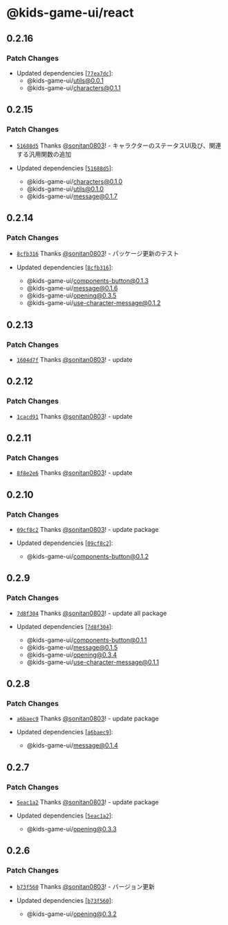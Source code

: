 # @kids-game-ui/react

## 0.2.16

### Patch Changes

- Updated dependencies [[`77ea7dc`](https://github.com/sonitan0803/kids-game-ui/commit/77ea7dc2845c28e983e3e87f8c025071662fd2cb)]:
    - @kids-game-ui/utils@0.0.1
    - @kids-game-ui/characters@0.1.1

## 0.2.15

### Patch Changes

- [`51688d5`](https://github.com/sonitan0803/kids-game-ui/commit/51688d554e2039bab953742bf9d35ac5615cfb22) Thanks [@sonitan0803](https://github.com/sonitan0803)! - キャラクターのステータスUI及び、関連する汎用関数の追加

- Updated dependencies [[`51688d5`](https://github.com/sonitan0803/kids-game-ui/commit/51688d554e2039bab953742bf9d35ac5615cfb22)]:
    - @kids-game-ui/characters@0.1.0
    - @kids-game-ui/utils@0.1.0
    - @kids-game-ui/message@0.1.7

## 0.2.14

### Patch Changes

- [`8cfb316`](https://github.com/sonitan0803/kids-game-ui/commit/8cfb316324f1b80beca577fa470d8e43fd657544) Thanks [@sonitan0803](https://github.com/sonitan0803)! - パッケージ更新のテスト

- Updated dependencies [[`8cfb316`](https://github.com/sonitan0803/kids-game-ui/commit/8cfb316324f1b80beca577fa470d8e43fd657544)]:
    - @kids-game-ui/components-button@0.1.3
    - @kids-game-ui/message@0.1.6
    - @kids-game-ui/opening@0.3.5
    - @kids-game-ui/use-character-message@0.1.2

## 0.2.13

### Patch Changes

- [`1604d7f`](https://github.com/sonitan0803/kids-game-ui/commit/1604d7f517f2b2782fd3bf5e7d851276593519dc) Thanks [@sonitan0803](https://github.com/sonitan0803)! - update

## 0.2.12

### Patch Changes

- [`1cacd91`](https://github.com/sonitan0803/kids-game-ui/commit/1cacd9182170340c1ffc42799a518607129b9567) Thanks [@sonitan0803](https://github.com/sonitan0803)! - update

## 0.2.11

### Patch Changes

- [`8f8e2e6`](https://github.com/sonitan0803/kids-game-ui/commit/8f8e2e64737efa422532afdf599b97293d70761a) Thanks [@sonitan0803](https://github.com/sonitan0803)! - update

## 0.2.10

### Patch Changes

- [`09cf8c2`](https://github.com/sonitan0803/kids-game-ui/commit/09cf8c2e3dcee992f4d8cbaa2a92cbfcfa82df47) Thanks [@sonitan0803](https://github.com/sonitan0803)! - update package

- Updated dependencies [[`09cf8c2`](https://github.com/sonitan0803/kids-game-ui/commit/09cf8c2e3dcee992f4d8cbaa2a92cbfcfa82df47)]:
    - @kids-game-ui/components-button@0.1.2

## 0.2.9

### Patch Changes

- [`7d8f304`](https://github.com/sonitan0803/kids-game-ui/commit/7d8f30492fc7488c1bb23da9c8f85f945ce15e79) Thanks [@sonitan0803](https://github.com/sonitan0803)! - update all package

- Updated dependencies [[`7d8f304`](https://github.com/sonitan0803/kids-game-ui/commit/7d8f30492fc7488c1bb23da9c8f85f945ce15e79)]:
    - @kids-game-ui/components-button@0.1.1
    - @kids-game-ui/message@0.1.5
    - @kids-game-ui/opening@0.3.4
    - @kids-game-ui/use-character-message@0.1.1

## 0.2.8

### Patch Changes

- [`a6baec9`](https://github.com/sonitan0803/kids-game-ui/commit/a6baec954cd1423df221311597ac0fa26eaf559a) Thanks [@sonitan0803](https://github.com/sonitan0803)! - update package

- Updated dependencies [[`a6baec9`](https://github.com/sonitan0803/kids-game-ui/commit/a6baec954cd1423df221311597ac0fa26eaf559a)]:
    - @kids-game-ui/message@0.1.4

## 0.2.7

### Patch Changes

- [`5eac1a2`](https://github.com/sonitan0803/kids-game-ui/commit/5eac1a2fa29e9f15d7fe59d208f317d6b8216ec2) Thanks [@sonitan0803](https://github.com/sonitan0803)! - update package

- Updated dependencies [[`5eac1a2`](https://github.com/sonitan0803/kids-game-ui/commit/5eac1a2fa29e9f15d7fe59d208f317d6b8216ec2)]:
    - @kids-game-ui/opening@0.3.3

## 0.2.6

### Patch Changes

- [`b73f560`](https://github.com/sonitan0803/kids-game-ui/commit/b73f560c10baa8a6e05036178c2a0c4404df1b50) Thanks [@sonitan0803](https://github.com/sonitan0803)! - バージョン更新

- Updated dependencies [[`b73f560`](https://github.com/sonitan0803/kids-game-ui/commit/b73f560c10baa8a6e05036178c2a0c4404df1b50)]:
    - @kids-game-ui/opening@0.3.2
